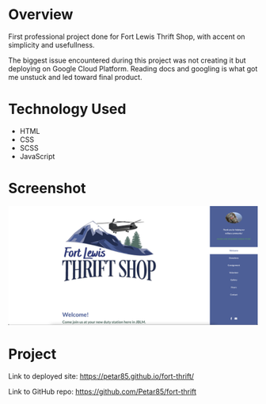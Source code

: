 # Overview

First professional project done for Fort Lewis Thrift Shop, with accent on simplicity and usefullness.

The biggest issue encountered during this project was not creating it but deploying on Google Cloud Platform.
Reading docs and googling is what got me unstuck and led toward final product.

# Technology Used

* HTML
* CSS
* SCSS
* JavaScript

# Screenshot

![fort-thrift](./images/screenshot.png)

# Project

Link to deployed site: https://petar85.github.io/fort-thrift/

Link to GitHub repo: https://github.com/Petar85/fort-thrift

